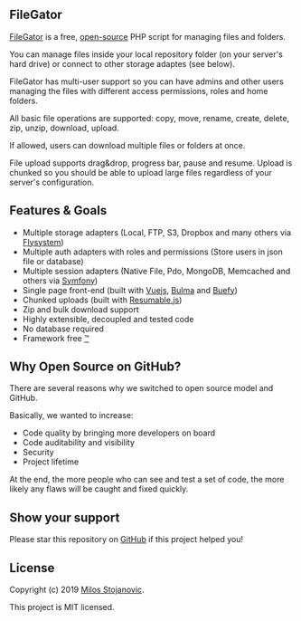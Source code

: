 ## FileGator

[FileGator](https://filegator.io) is a free, [open-source](https://github.com/filegator/filegator) PHP script for managing files and folders.

You can manage files inside your local repository folder (on your server's hard drive) or connect to other storage adaptes (see below).

FileGator has multi-user support so you can have admins and other users managing the files with different access permissions, roles and home folders.

All basic file operations are supported: copy, move, rename, create, delete, zip, unzip, download, upload.

If allowed, users can download multiple files or folders at once.

File upload supports drag&drop, progress bar, pause and resume. Upload is chunked so you should be able to upload large files regardless of your server's configuration.



## Features & Goals
- Multiple storage adapters (Local, FTP, S3, Dropbox and many others via [Flysystem](https://github.com/thephpleague/flysystem))
- Multiple auth adapters with roles and permissions (Store users in json file or database)
- Multiple session adapters (Native File, Pdo, MongoDB, Memcached and others via [Symfony](https://github.com/symfony/symfony/tree/master/src/Symfony/Component/HttpFoundation/Session/Storage/Handler))
- Single page front-end (built with [Vuejs](https://github.com/vuejs/vue), [Bulma](https://github.com/jgthms/bulma) and [Buefy](https://github.com/buefy/buefy))
- Chunked uploads (built with [Resumable.js](https://github.com/23/resumable.js))
- Zip and bulk download support
- Highly extensible, decoupled and tested code
- No database required
- Framework free [™](https://www.youtube.com/watch?v=L5jI9I03q8E)


## Why Open Source on GitHub?

There are several reasons why we switched to open source model and GitHub.

Basically, we wanted to increase:

- Code quality by bringing more developers on board
- Code auditability and visibility
- Security
- Project lifetime

At the end, the more people who can see and test a set of code, the more likely any flaws will be caught and fixed quickly.



## Show your support

Please star this repository on [GitHub](https://github.com/filegator/filegator) if this project helped you!

## License

Copyright (c) 2019 [Milos Stojanovic](https://github.com/alcalbg).

This project is MIT licensed.
